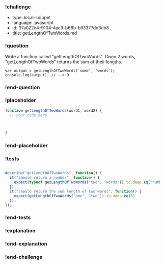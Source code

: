 ### !challenge

* type: local-snippet
* language: javascript
* id: 37a022e4-9104-4ac9-b68b-b63377dd3cb8
* title: getLengthOfTwoWords.md

### !question

Write a function called "getLengthOfTwoWords".
Given 2 words, "getLengthOfTwoWords" returns the sum of their lengths.

```
var output = getLengthOfTwoWords('some', 'words');
console.log(output); // --> 9
```

### !end-question

### !placeholder

```js
function getLengthOfTwoWords(word1, word2) {
  // your code here
   

   
}
```

### !end-placeholder

### !tests

```js

describe("getLengthOfTwoWords", function() {
  it("should return a number", function() {
    expect(typeof getLengthOfTwoWords("two", "words")).to.deep.eq("number");
  });
  it("should return the sum length of two words", function() {
    expect(getLengthOfTwoWords("one", "two")).to.deep.eq(6)
  });
});

```

### !end-tests

### !explanation

### !end-explanation

### !end-challenge
